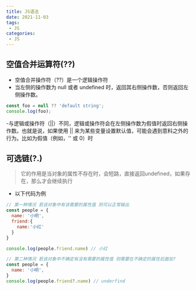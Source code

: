 ```yaml
---
title: JS语法
date: 2021-11-03
tags:
 - JS
categories: 
 - JS
---
```


## 空值合并运算符(??)
- 空值合并操作符（??）是一个逻辑操作符
- 当左侧的操作数为 null 或者 undefined 时，返回其右侧操作数，否则返回左侧操作数。

```js
const foo = null ?? 'default string';
console.log(foo);
```
-与逻辑或操作符（||）不同，逻辑或操作符会在左侧操作数为假值时返回右侧操作数。也就是说，如果使用 || 来为某些变量设置默认值，可能会遇到意料之外的行为。比如为假值（例如，'' 或 0）时

## 可选链(?.)
> 它的作用是当对象的属性不存在时，会短路，直接返回undefined，如果存在，那么才会继续执行

- 以下代码为例
```js
// 第一种情况 若该对象中有该需要的属性值 则可以正常输出
const people = {
  name: '小明',
  friend:{
    name:'小红'
  }
}

console.log(people.friend.name) // 小红

// 第二种情况 若该对象中不确定有没有需要的属性值 则需要在不确定的属性后面加?
const people = {
  name: '小明',
}
console.log(people.friend?.name) // underfind
```

